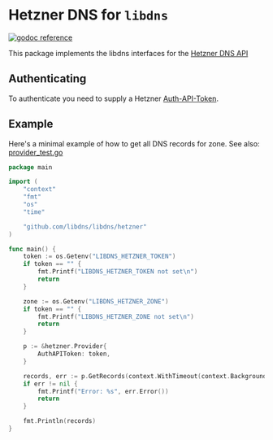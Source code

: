 # Hetzner DNS for `libdns`

[![godoc reference](https://img.shields.io/badge/godoc-reference-blue.svg)](https://pkg.go.dev/github.com/libdns/hetzner)


This package implements the libdns interfaces for the [Hetzner DNS API](https://dns.hetzner.com/api-docs)

## Authenticating

To authenticate you need to supply a Hetzner [Auth-API-Token](https://dns.hetzner.com/api-docs#section/Authentication/Auth-API-Token).

## Example

Here's a minimal example of how to get all DNS records for zone. See also: [provider_test.go](https://github.com/libdns/hetzner/blob/master/provider_test.go)

```go
package main

import (
	"context"
	"fmt"
	"os"
	"time"

	"github.com/libdns/libdns/hetzner"
)

func main() {
	token := os.Getenv("LIBDNS_HETZNER_TOKEN")
	if token == "" {
		fmt.Printf("LIBDNS_HETZNER_TOKEN not set\n")
		return
	}

	zone := os.Getenv("LIBDNS_HETZNER_ZONE")
	if token == "" {
		fmt.Printf("LIBDNS_HETZNER_ZONE not set\n")
		return
	}

	p := &hetzner.Provider{
		AuthAPIToken: token,
	}

	records, err := p.GetRecords(context.WithTimeout(context.Background(), time.Duration(15*time.Second)), zone)
	if err != nil {
        fmt.Printf("Error: %s", err.Error())
        return
	}

	fmt.Println(records)
}

```

